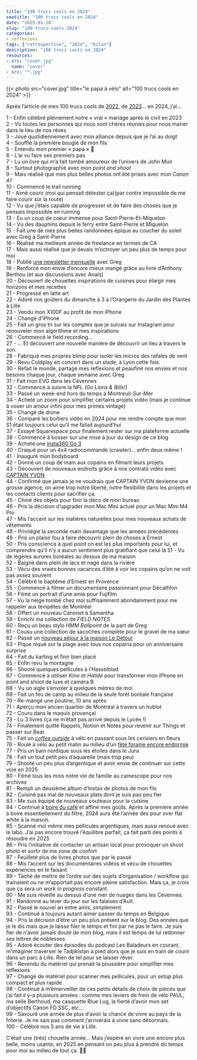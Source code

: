 ```yaml
---
title: "100 trucs cools en 2024"
seotitle: "100 trucs cools en 2024"
date: "2025-01-28"
slug: "100-trucs-cools-2024"
categories:
- reflexions
tags: ["retrospective", "2024", "bilan"]
description: "100 trucs cools en 2024"
resources:
- src: "cover.jpg"
  name: "cover"
- src: "*.jpg"
---
```

{{< photo src="cover.jpg" title="le papa à vélo" alt="100 trucs cools en 2024" >}}

Après l’article de mes 100 trucs cools de [2022](https://jeremyjanin.com/100-trucs-cools-2022/), de [2023](https://jeremyjanin.com/100-trucs-cools-2023/)… en 2024, j’ai…

1 - Enfin célébré pleinement notre « vrai » mariage après le civil en 2023<br/>
2 - Vu toutes les personnes qui nous sont chères réunies pour nous marier dans le lieu de nos rêves<br/>
3 - Joué quotidiennement avec mon alliance depuis que je l’ai au doigt<br/>
4 - Soufflé la première bougie de mon fils<br/>
5 - Entendu mon premier « papa » 🥹<br/>
6 - L’ai vu faire ses premiers pas<br/>
7 - Lu un livre qui m’a fait tombé amoureux de l’univers de John Muir<br/>
8 - Surtout photographié avec mon *point and shoot*<br/>
9 - Mais réalisé que mes plus belles photos ont été prises avec mon *Canon A1*<br/>
10 - Commencé le trail running<br/>
11 - Aimé courir (moi qui pensait détester ça)(par contre impossible de me faire courir sur la route)<br/>
12 - Vu que j’étais capable de progresser et de faire des choses que je pensais impossible en running<br/>
13 - Eu un coup de coeur immense pour Saint-Pierre-Et-Miquelon<br/>
14 - Vu des dauphins depuis le ferry entre Saint-Pierre et Miquelon<br/>
15 - Fait une de mes plus belles randonnées épique au coucher du soleil avec Greg à Saint-Pierre<br/>
16 - Réalisé ma meilleure année de freelance en termes de CA<br/>
17 - Mais aussi réalisé que je devais m’octroyer un peu plus de temps pour moi<br/>
18 - Publié [une newsletter mensuelle](http://slowisbeautiful.substack.com/) avec Greg<br/>
19 - Renforcé mon envie d’encore mieux mangé grâce au livre d’Anthony Berthou (et aux discussions avec Anaïs)<br/>
20 - Découvert de chouettes inspirations de cuisines pour élargir mes horizons et mes recettes<br/>
21 - Progressé en latte art<br/>
22 - Adoré nos goûters du dimanche à 3 à l’Orangerie du Jardin des Plantes à Lille<br/>
23 - Vendu mon X100F au profit de mon iPhone<br/>
24 - Changé d’iPhone<br/>
25 - Fait un gros tri sur les comptes que je suivais sur Instagram pour renouveler mon algorithme et mes inspirations<br/>
26 - Commencé le field recording…<br/>
27 - … Et découvert une nouvelle manière de découvrir un lieu à travers le son.<br/>
28 - Fabriqué mes propres blimp pour isoler les micros des rafales de vent<br/>
29 - Revu Coldplay en concert dans un stade, à Lyon cette fois.<br/>
30 - Refait le monde, partagé mes reflexions et peaufiné nos envies et nos besoins chaque jour, chaque semaine avec Greg<br/>
31 - Fait mon EVG dans les Cévennes<br/>
32 - Commencé à suivre la NFL *(Go Lions & Bills!)*<br/>
33 - Passé un week-end hors du temps à Montreuil-Sur-Mer<br/>
34 - Acheté un zoom pour simplifier certains projets vidéo (mais je continue à vouer un amour infini pour mes primes vintage)<br/>
35 - Changé de drone<br/>
36 - Comparé les boitiers vidéo en 2024 pour me rendre compte que mon S1 était toujours celui qu’il me fallait aujourd’hui<br/>
37 - Essayé Squarespace pour finalement rester sur ma plateforme actuelle<br/>
38 - Commencé à bosser sur une mise à jour du design de ce blog<br/>
39 - Acheté une [Insta360 Go 3](https://www.digit-photo.com/INSTA360-Camera-Go-3-64GB-rINSTA3602007154776.html?dpa_id=21)<br/>
40 - Craqué pour un 4x4 radiocommandé (crawler)… enfin deux même !<br/>
41 - Inauguré mon bodyboard<br/>
42 - Donné un coup de main aux copains en filmant leurs projets<br/>
43 - Découvert de nouveaux endroits grâce à nos contrats vidéo avec [CAPTAIN YVON](http://captainyvon.fr)<br/>
44 - Confirmé que jamais je ne voudrais que CAPTAIN YVON devienne une grosse agence, on aime trop notre liberté, notre flexibilité dans les projets et les contacts clients pour sacrifier ça.<br/>
45 - Chiné des objets pour finir la déco de mon bureau<br/>
46 - Pris la décision d’upgrader mon Mac Mini actuel pour un Mac Mini M4 Pro<br/>
47 - Mis l’accent sur les matières naturelles pour mes nouveaux achats de vêtements<br/>
48 - Privilégié la seconde main davantage que les années précédentes<br/>
49 - Pris un plaisir fou à faire découvrir plein de choses à Ernest<br/>
50 - Pris conscience à quel point on est les plus importants pour lui, et comprendre qu’il n’y a aucun sentiment plus gratifiant que celui là
51 - Vu de légères aurores boréales au dessus de ma maison<br/>
52 - Baigné dans plein de lacs et nagé dans la rivière<br/>
53 - Vécu des vraies bonnes vacances d’été à voir les copains qu’on ne voit pas assez souvent<br/>
54 - Célébré le baptême d’Ernest en Provence<br/>
55 - Commencé à filmer un documentaire passionnant pour Décathlon<br/>
56 - Filmé un portrait d’une amie pour Fujifilm<br/>
57 - Vu la neige tombé chez moi suffisamment abondamment pour me rappeler aux tempêtes de Montréal<br/>
58 - Offert un nouveau Canonet à Samantha<br/>
59 - Enrichi ma collection de *FIELD NOTES*<br/>
60 - Reçu un beau stylo *HMM Ballpoint* de la part de Greg<br/>
61 - Cousu une collection de sacoches complète pour le gravel de ma sœur<br/>
62 - Passé un [nouveau séjour à la maison Le Détour](https://jeremyjanin.com/maison-le-detour/)<br/>
63 - Pique niqué sur la plage avec tous nos copains pour un anniversaire surprise<br/>
64 - Fait du karting et finir bien placé<br/>
65 - Enfin revu la montagne<br/>
66 - Shooté quelques pellicules à l’Hasselblad<br/>
67 - Commencé à utiliser *Kino* et *Halide* pour transformer mon iPhone en point and shoot de luxe et caméra B<br/>
68 - Vu un aigle s’envoler à quelques mètres de moi<br/>
69 - Fait un feu de camp au milieu de la seule forêt boréale française<br/>
70 - Re-mangé une poutine, 10 ans après<br/>
71 - Aperçu mon ancien quartier de Montréal à travers un hublot<br/>
72 - Couru dans le maquis provençal<br/>
73 - Lu 3 livres (ça ne m’était pas arrivé depuis le Lycée !)<br/>
74 - Finalement quitté Rappels, Notion et Notes pour revenir sur Things et passer sur Bear.<br/>
75 - Fait un *[coffee outside](https://www.instagram.com/jeremy.janin/reel/C52djlVog_-/)* à vélo en passant sous les cerisiers en fleurs<br/>
76 - Roulé à vélo au petit matin au milieu d’un [fête foraine encore endormie](https://www.instagram.com/jeremy.janin/reel/C-Hd1v9oX_O/)<br/>
77 - Pris un bain nordique sous les étoiles dans le Jura<br/>
78 - Fait un tout petit peu d’aquarelle (mais trop peu)<br/>
79 - Shooté un peu plus d’argentique et avoir envie de continuer sur cette voie en 2025<br/>
80 - Filmé tous les mois notre vie de famille au camescope pour nos archives<br/>
81 - Rempli un deuxième album d’Instax de photos de mon fils<br/>
82 - Cuisiné pas mal de nouveaux plats dont je suis pas peu fier<br/>
83 - Me suis équipé de nouveaux couteaux pour la cuisine<br/>
84 - Continué à [boire du café](https://jeremyjanin.com/slow-coffee/) et affiné mes goûts. Après la première année à boire essentiellement du filtre, 2024 aura été l’année des pour over flat white à la maison.<br/>
85 - Scanné moi même mes pellicules argentiques, mais aussi renoué avec le labo. J’ai pas encore trouvé l’équilibre parfait, ça fait parti des points à résoudre en 2025<br/>
86 - Pris l’initiative de contacter un artisan local pour provoquer un shoot photo et sortir de ma zone de confort<br/>
87 - Feuilleté plus de livres photos que par le passé<br/>
88 - Mis l’accent sur les documentaires vidéos et vécu de chouettes expériences en le faisant<br/>
89 - Tâché de mettre de l’ordre sur des sujets d’organisation / workflow qui trainaient ou ne m’apportait pas encore pleine satisfaction. Mais ça, je crois que ça sera un *work in progress* constant.<br/>
90 - Me suis réveillé au dessus d’une mer de nuages dans les Cévennes.<br/>
91 - Randonné au lever du jour sur les falaises d’Ault.<br/>
92 - Passé le nouvel an entre amis, simplement.<br/>
93 - Continué à toujours autant aimer passer du temps en Belgique.<br/>
94 - Pris la décision d’être un peu plus présent sur le blog. Des années que je le dis mais que je laisse filer le temps et fini par ne pas le faire. Je suis fier de n’avoir jamais douté de mon blog, mais il est temps de lui redonner ses lettres de noblesses.<br/>
95 - Adoré écouter des épisodes du podcast Les Baladeurs en courant, m’imaginer traverser le Tadjikistan à pied alors que je suis en train de courir dans un parc à Lille. Rien de tel pour se laisser rêver.<br/>
96 - Revendu du matériel qui prenait la poussière pour simplifier mes réflexions<br/>
97 - Changé de matériel pour scanner mes pellicules, pour un setup plus compact et plus rapide<br/>
98 - Continué à m’émerveiller de ces petits détails de choix de pièces que j’ai fait il y-a plusieurs années : comme mes leviers de frein de vélo PAUL, ma selle Berthoud, ma casquette Blue Lug, la fierté d’avoir mon set d’objectifs Canon FD SSC, etc…<br/>
99 - Savouré une année de plus d’avoir la chance de vivre au pays de la friterie. Je ne sais pas comment j’arriverais à vivre sans désormais.<br/>
100 - Célébré nos 5 ans de vie à Lille.<br/>

C’était une (très) chouette année… Mais j’espère en vivre une encore plus belle, moins usante, en 2025 en pensant un peu plus à prendre du temps pour moi au milieu de tout ça.
✌🏻
